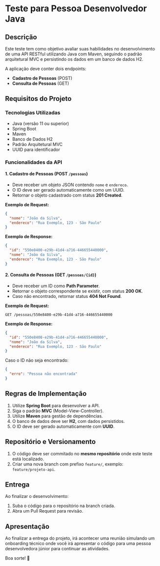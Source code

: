 # Teste para Pessoa Desenvolvedor Java

## Descrição

Este teste tem como objetivo avaliar suas habilidades no desenvolvimento de uma API RESTful utilizando Java com Maven, seguindo o padrão arquitetural MVC e persistindo os dados em um banco de dados H2.

A aplicação deve conter dois endpoints:
- **Cadastro de Pessoas** (POST)
- **Consulta de Pessoas** (GET)

## Requisitos do Projeto

### Tecnologias Utilizadas
- Java (versão 11 ou superior)
- Spring Boot
- Maven
- Banco de Dados H2
- Padrão Arquitetural MVC
- UUID para identificador

### Funcionalidades da API

#### 1. Cadastro de Pessoas (POST `/pessoas`)
- Deve receber um objeto JSON contendo `nome` e `endereco`.
- O ID deve ser gerado automaticamente como um UUID.
- Retornar o objeto cadastrado com status **201 Created**.

**Exemplo de Request:**
```json
{
  "nome": "João da Silva",
  "endereco": "Rua Exemplo, 123 - São Paulo"
}
```

**Exemplo de Response:**
```json
{
  "id": "550e8400-e29b-41d4-a716-446655440000",
  "nome": "João da Silva",
  "endereco": "Rua Exemplo, 123 - São Paulo"
}
```

#### 2. Consulta de Pessoas (GET `/pessoas/{id}`)
- Deve receber um ID como **Path Parameter**.
- Retornar o objeto correspondente se existir, com status **200 OK**.
- Caso não encontrado, retornar status **404 Not Found**.

**Exemplo de Request:**
```
GET /pessoas/550e8400-e29b-41d4-a716-446655440000
```

**Exemplo de Response:**
```json
{
  "id": "550e8400-e29b-41d4-a716-446655440000",
  "nome": "João da Silva",
  "endereco": "Rua Exemplo, 123 - São Paulo"
}
```

Caso o ID não seja encontrado:
```json
{
  "erro": "Pessoa não encontrada"
}
```

## Regras de Implementação
1. Utilize **Spring Boot** para desenvolver a API.
2. Siga o padrão **MVC** (Model-View-Controller).
3. Utilize **Maven** para gestão de dependências.
4. O banco de dados deve ser **H2**, com dados persistidos.
5. O ID deve ser gerado automaticamente com **UUID**.

## Repositório e Versionamento
1. O código deve ser commitado no **mesmo repositório** onde este teste está localizado.
2. Criar uma nova branch com prefixo `feature/`, exemplo: `feature/projeto-api`.

## Entrega
Ao finalizar o desenvolvimento:
1. Suba o código para o repositório na branch criada.
2. Abra um Pull Request para revisão.

## Apresentação
Ao finalizar a entrega do projeto, irá acontecer uma reunião simulando um onboarding técnico onde você irá apresentar o código para uma pessoa desenvolvedora júnior para continuar as atividades.

Boa sorte! 🚀

